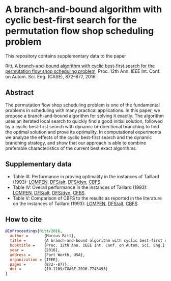 # A branch-and-bound algorithm with cyclic best-first search for the permutation flow shop scheduling problem

This repository contains supplementary data to the paper

Ritt, [A branch-and-bound algorithm with cyclic best-first search for the permutation flow shop scheduling problem](https://doi.org/10.1109/COASE.2016.7743493), Proc. 12th Ann. IEEE Int. Conf. on Autom. Sci. Eng. (CASE), 872–877, 2016.

## Abstract

 The permutation flow shop scheduling problem is one of the fundamental problems in scheduling with many practical applications. In this paper, we propose a branch-and-bound algorithm for solving it exactly. The algorithm uses an iterated local search to quickly find a good initial solution, followed by a cyclic best-first search with dynamic bi-directional branching to find the optimal solution and prove its optimality. In computational experiments we analyze the effects of the cyclic best-first search and the dynamic branching strategy, and show that our approach is able to combine preferable characteristics of the current best exact algorithms.

## Supplementary data

* Table III: Performance in proving optimality in the instances of Taillard (1993): [LOMPEN](data/t3-lompen.csv), [DFS/alt](data/t3-dfs-alt.csv), [DFS/dyn](data/t3-dfs-dyn.csv), [CBFS](data/t3-cbfs.csv).
* Table IV: Overall performance in the instances of Taillard (1993): [LOMPEN](data/t4-lompen.cvs), [DFS/alt](data/t4-dfs-alt.csv), [DFS/dyn](data/t4-dfs-dyn.csv), [CFBS](data/t4-cbfs.csv).
* Table V: Comparison of CBFS to the results as reported in the literature on the instances of Taillard (1993): [LOMPEN](data/Companys,Mateo%20(2007).csv), [DFS/alt](data/Ladhari,Haouari%20(2005)-Table%202.dat), [CBFS](data/t5-cbfs.csv).

## How to cite

```bibtex
@InProceedings{Ritt/2016,
  author =       {Marcus Ritt},
  title =        {A branch-and-bound algorithm with cyclic best-first search for the permutation flowshop scheduling problem},
  booktitle =    {Proc. 12th Ann. IEEE Int. Conf. on Autom. Sci. Eng.}
  year =         {2016},
  address =      {Fort Worth, USA},
  organization = {IEEE},
  pages =        {872--877},
  doi =          {10.1109/COASE.2016.7743493}
}
```
